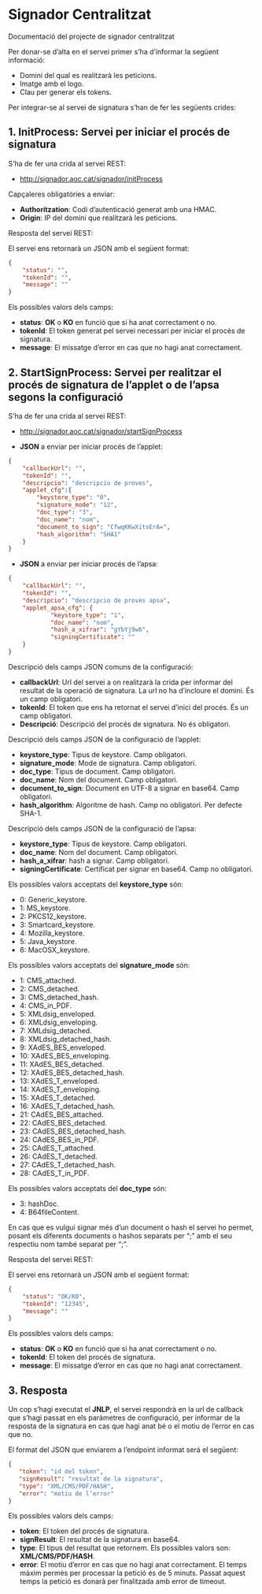 # Signador Centralitzat
Documentació del projecte de signador centralitzat

Per donar-se d’alta en el servei primer s’ha d’informar la següent informació:
*	Domini del qual es realitzarà les peticions.
*	Imatge amb el logo. 
*	Clau per generar els tokens.

Per integrar-se al servei de signatura s’han de fer les següents crides:

## 1. InitProcess: Servei per iniciar el procés de signatura

S’ha de fer una crida al servei REST:
* http://signador.aoc.cat/signador/initProcess

Capçaleres obligatòries a enviar:
* **Authoritzation**:  Codi d’autenticació generat amb una HMAC.
* **Origin**: IP del domini que realitzarà les peticions.

Resposta del servei REST:

El servei ens retornarà un JSON amb el següent format:
````json
{
	"status": "",
	"tokenId": "",
	"message": ""
}
````
Els possibles valors dels camps:
*	**status**: **OK** o **KO** en funció que si ha anat correctament o no.
*	**tokenId**: El token generat pel servei necessari per iniciar el procés de signatura.
*	**message**: El missatge d’error en cas que no hagi anat correctament.

## 2. StartSignProcess: Servei per realitzar el procés de signatura de l’applet o de l’apsa segons la configuració

S’ha de fer una crida al servei REST:

* http://signador.aoc.cat/signador/startSignProcess

* **JSON** a enviar per iniciar procés de l’applet:
````json
{
	"callbackUrl": "",
	"tokenId": "",
	"descripcio": "descripcio de proves",
	"applet_cfg":{
		"keystore_type": "0",
		"signature_mode": "12",
		"doc_type": "3",
		"doc_name": "nom",					
		"document_to_sign": "CfwqKKwXitsErA=",
		"hash_algorithm": "SHA1"
	}
}
````
* **JSON** a enviar per iniciar procés de l’apsa:
````json
{
	"callbackUrl": "",
	"tokenId": "",
	"descripcio": "descripcio de proves apsa",
	"applet_apsa_cfg": {
			"keystore_type": "1",
			"doc_name": "nom",							
			"hash_a_xifrar": "gYbYj9w6",
			"signingCertificate": ""
	}
}
````
Descripció dels camps JSON comuns de la configuració:
*	**callbackUrl**: Url del servei a on realitzarà la crida per informar del resultat de la operació de signatura. La url no ha d’incloure el domini. És un camp obligatori.
*	**tokenId**: El token que ens ha retornat el servei d’inici del procés. És un camp obligatori.
*	**Descripció**: Descripció del procés de signatura. No és obligatori.

Descripció dels camps JSON de la configuració de l’applet:
*	**keystore_type**: Tipus de keystore. Camp obligatori. 
*	**signature_mode**: Mode de signatura. Camp obligatori.
*	**doc_type**: Tipus de document. Camp obligatori.
*	**doc_name**: Nom del document. Camp obligatori. 
*	**document_to_sign**: Document en UTF-8 a signar en base64. Camp obligatori.
*	**hash_algorithm**: Algoritme de hash. Camp no obligatori. Per defecte SHA-1.

Descripció dels camps JSON de la configuració de l’apsa:
*	**keystore_type**: Tipus de keystore. Camp obligatori.
*	**doc_name**: Nom del document. Camp obligatori.
*	**hash_a_xifrar**: hash a signar. Camp obligatori.
*	**signingCertificate**: Certificat per signar en base64. Camp no obligatori.

Els possibles valors acceptats del **keystore_type** són:
*	0: Generic_keystore.
*	1: MS_keystore.
*	2: PKCS12_keystore.
*	3: Smartcard_keystore.
*	4: Mozilla_keystore.
*	5: Java_keystore.
*	6: MacOSX_keystore.

Els possibles valors acceptats del **signature_mode** són:
*	1: CMS_attached.
*	2: CMS_detached.
*	3: CMS_detached_hash.
*	4: CMS_in_PDF.
*	5: XMLdsig_enveloped.
*	6: XMLdsig_enveloping.
*	7: XMLdsig_detached.
*	8: XMLdsig_detached_hash.
*	9: XAdES_BES_enveloped.
*	10: XAdES_BES_enveloping.
*	11: XAdES_BES_detached.
*	12: XAdES_BES_detached_hash.
*	13: XAdES_T_enveloped.
*	14: XAdES_T_enveloping.
*	15: XAdES_T_detached.
*	16: XAdES_T_detached_hash.
*	21: CAdES_BES_attached.
*	22: CAdES_BES_detached.
*	23: CAdES_BES_detached_hash.
*	24: CAdES_BES_in_PDF.
*	25: CAdES_T_attached.
*	26: CAdES_T_detached.
*	27: CAdES_T_detached_hash.
*	28: CAdES_T_in_PDF.

Els possibles valors acceptats del **doc_type** són:
*	3: hashDoc.
*	4: B64fileContent.

En cas que es vulgui signar més d’un document o hash el servei ho permet, posant els diferents documents o hashos separats per “;” amb el seu respectiu nom també separat per “;”.

Resposta del servei REST:

El servei ens retornarà un JSON amb el següent format:
````json
{
	"status": "OK/KO",
	"tokenId": "12345",
	"message": ""
}
````
Els possibles valors dels camps:
*	**status**: **OK** o **KO** en funció que si ha anat correctament o no.
*	**tokenId**: El token del procés de signatura.
*	**message**: El missatge d’error en cas que no hagi anat correctament.

## 3.	Resposta

Un cop s’hagi executat el **JNLP**, el servei respondrà en la url de callback que s’hagi passat en els paràmetres de configuració, per informar de la resposta de la signatura en cas que hagi anat bé o el motiu de l’error en cas que no.

El format del JSON que enviarem a l’endpoint informat será el següent:
````json
{
   "token": "id del token",
   "signResult": "resultat de la signatura",
   "type": "XML/CMS/PDF/HASH",
   "error": "motiu de l’error"
}
````
Els possibles valors dels camps:
*	**token**: El token del procés de signatura.
*	**signResult**: El resultat de la signatura en base64.
*	**type**: El tipus del resultat que retornem. Els possibles valors son: **XML/CMS/PDF/HASH**.
*	**error**: El motiu d’error en cas que no hagi anat correctament.
El temps màxim permès per processar la petició és de 5 minuts. Passat aquest temps la petició es donarà per finalitzada amb error de timeout.

